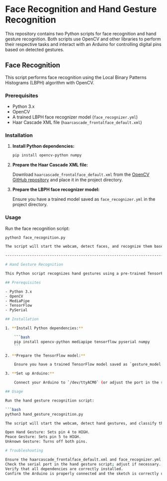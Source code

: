 # Face Recognition and Hand Gesture Recognition

This repository contains two Python scripts for face recognition and hand gesture recognition. Both scripts use OpenCV and other libraries to perform their respective tasks and interact with an Arduino for controlling digital pins based on detected gestures.

## Face Recognition

This script performs face recognition using the Local Binary Patterns Histograms (LBPH) algorithm with OpenCV.

### Prerequisites

- Python 3.x
- OpenCV
- A trained LBPH face recognizer model (`face_recognizer.yml`)
- Haar Cascade XML file (`haarcascade_frontalface_default.xml`)

### Installation

1. **Install Python dependencies:**

    ```bash
    pip install opencv-python numpy
    ```

2. **Prepare the Haar Cascade XML file:**

    Download `haarcascade_frontalface_default.xml` from the [OpenCV GitHub repository](https://github.com/opencv/opencv/tree/master/data/haarcascades) and place it in the project directory.

3. **Prepare the LBPH face recognizer model:**

    Ensure you have a trained model saved as `face_recognizer.yml` in the project directory.

### Usage

Run the face recognition script:

```bash
python3 face_recognition.py

The script will start the webcam, detect faces, and recognize them based on the trained model. It will display the recognized names on the video feed.

-------------------------------------------------------------------------------------------------------------------------------------------------------------------------------------------------------------------

# Hand Gesture Recognition

This Python script recognizes hand gestures using a pre-trained TensorFlow model and MediaPipe for hand detection. It also communicates with an Arduino to control digital pins based on detected gestures.

## Prerequisites

- Python 3.x
- OpenCV
- MediaPipe
- TensorFlow
- PySerial

## Installation

1. **Install Python dependencies:**

    ```bash
    pip install opencv-python mediapipe tensorflow pyserial numpy
    ```

2. **Prepare the TensorFlow model:**

    Ensure you have a trained TensorFlow model saved as `gesture_model.h5` in the project directory.

3. **Set up Arduino:**

    Connect your Arduino to `/dev/ttyACM0` (or adjust the port in the script) 

## Usage

Run the hand gesture recognition script:

```bash
python3 hand_gesture_recognition.py

The script will start the webcam, detect hand gestures, and classify them using the TensorFlow model. Based on the detected gesture, it will send commands to the Arduino via serial communication:

Open Hand Gesture: Sets pin 4 to HIGH.
Peace Gesture: Sets pin 5 to HIGH.
Unknown Gesture: Turns off both pins.

# Troubleshooting

Ensure the haarcascade_frontalface_default.xml and face_recognizer.yml files are in the correct paths.
Check the serial port in the hand gesture script; adjust if necessary.
Verify that all dependencies are correctly installed.
Confirm the Arduino is properly connected and the sketch is correctly uploaded.
